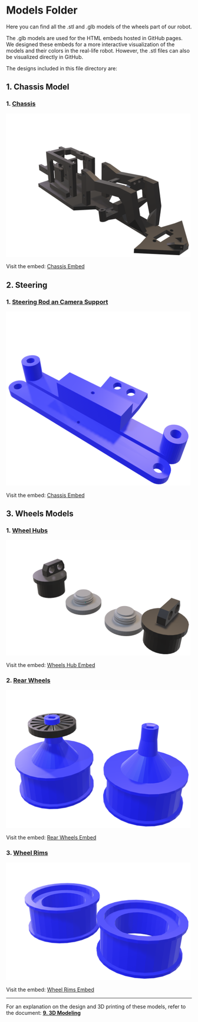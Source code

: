 # Models Folder

Here you can find all the .stl and .glb models of the wheels part of our robot.

The .glb models are used for the HTML embeds hosted in GitHub pages. 
We designed these embeds for a more interactive visualization of the models and their colors in the real-life robot. However, the .stl files can also be visualized directly in GitHub.

The designs included in this file directory are:

## 1. Chassis Model

### 1. [Chassis](./models/chassis/chassis.stl)
<img src="./models/chassis/Chassis.png" width="500">

Visit the embed: [Chassis Embed](https://vizdrive.github.io/VizDrive_WRO2025/embeds/interactive_chassis)

## 2. Steering

### 1. [Steering Rod an Camera Support](./models/steering/steering_rods.stl)
<img src="./models/steering/SteeringandCamera.png" width="500">

Visit the embed: [Chassis Embed](https://vizdrive.github.io/VizDrive_WRO2025/embeds/interactive_steering_rods)

## 3. Wheels Models

### 1. [Wheel Hubs](./models/wheels/wheel_hub.stl)
<img src="./models/wheels/Hubs.png" width="500">

Visit the embed: [Wheels Hub Embed](https://vizdrive.github.io/VizDrive_WRO2025/embeds/interactive_hub)

### 2. [Rear Wheels](./models/wheels/encoder_wheel.stl)
<img src="./models/wheels/RearWheels.png" width="500">

Visit the embed: [Rear Wheels Embed](https://vizdrive.github.io/VizDrive_WRO2025/embeds/interactive_rear_wheels)

### 3. [Wheel Rims](./models/wheels/wheel_rims.stl)
<img src="./models/wheels/Rims.png" width="500">

Visit the embed: [Wheel Rims Embed](https://vizdrive.github.io/VizDrive_WRO2025/embeds/interactive_rims)

---

For an explanation on the design and 3D printing of these models, refer to the document: [**9. 3D Modeling**](./../../docs/09_3d_modeling.md)
